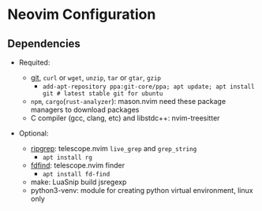 <!-- markdownlint-disable MD013 -->
# Neovim Configuration

## Dependencies

- Requited:
  - [git](https://git-scm.com/downloads), `curl` or `wget`, `unzip`, `tar` or `gtar`, `gzip`
    - `add-apt-repository ppa:git-core/ppa; apt update; apt install git # latest stable git for ubuntu`
  - `npm`, `cargo`(`rust-analyzer`): mason.nvim need these package managers to download packages
  - C compiler (gcc, clang, etc) and libstdc++: nvim-treesitter

- Optional:
  - [ripgrep](https://github.com/BurntSushi/ripgrep): telescope.nvim `live_grep` and `grep_string`
    - `apt install rg`
  - [fdfind](https://github.com/sharkdp/fd): telescope.nvim finder
    - `apt install fd-find`
  - make: LuaSnip build jsregexp
  - python3-venv: module for creating python virtual environment, linux only

